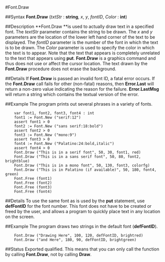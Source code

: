 
#Font.Draw

##Syntax
**Font.Draw** (_txtStr_ : **string**, _x_, _y_, _fontID_, _Color_ : **int**)



##Description
**Font.Draw **is used to actually draw text in a specified font. The _textStr_ parameter contains the string to be drawn. The _x_ and _y_ parameters are the location of the lower left hand corner of the text to be displayed. The _fontID_ parameter is the number of the font in which the text is to be drawn. The _Color_ parameter is used to specify the color in which the text is to appear.
Note that the text that appears is completely unrelated to the text that appears using **put**. **Font.Draw** is a graphics command and thus does not use or affect the cursor location.
The text drawn by the **Font.Draw** procedure does not erase the background.



##Details
If **Font.Draw** is passed an invalid font ID, a fatal error occurs. If the **Font.Draw** call fails for other (non-fatal) reasons, then **Error.Last** will return a non-zero value indicating the reason for the failure. **Error.LastMsg** will return a string which contains the textual version of the error.



##Example
The program prints out several phrases in a variety of fonts.



        var font1, font2, font3, font4 : int
        font1 := Font.New ("serif:12")
        assert font1 > 0
        font2 := Font.New ("sans serif:18:bold")
        assert font2 > 0
        font3 := Font.New ("mono:9")
        assert font3 > 0
        font4 := Font.New ("Palatino:24:bold,italic")
        assert font4 > 0
        Font.Draw ("This is in a serif font", 50, 30, font1, red)
        Font.Draw ("This is in a sans serif font", 50, 80, font2, brightblue)
        Font.Draw ("This is in a mono font", 50, 130, font3, colorfg)
        Font.Draw ("This is in Palatino (if available)", 50, 180, font4, green)
        Font.Free (font1)
        Font.Free (font2)
        Font.Free (font3)
        Font.Free (font4)
##Details
To use the same font as is used by the **put** statement, use **defFontID** for the font number.  This font does not have to be created or freed by the user, and allows a program to quickly place text in any location on the screen.



##Example
The program draws two strings in the default font (**defFontID**).


        Font.Draw ("Drawing Here", 100, 120, defFontID, brightred)
        Font.Draw ("and Here", 180, 90, defFontID, brightgreen)
##Status
Exported qualified.
This means that you can only call the function by calling **Font.Draw**, not by calling **Draw**.


